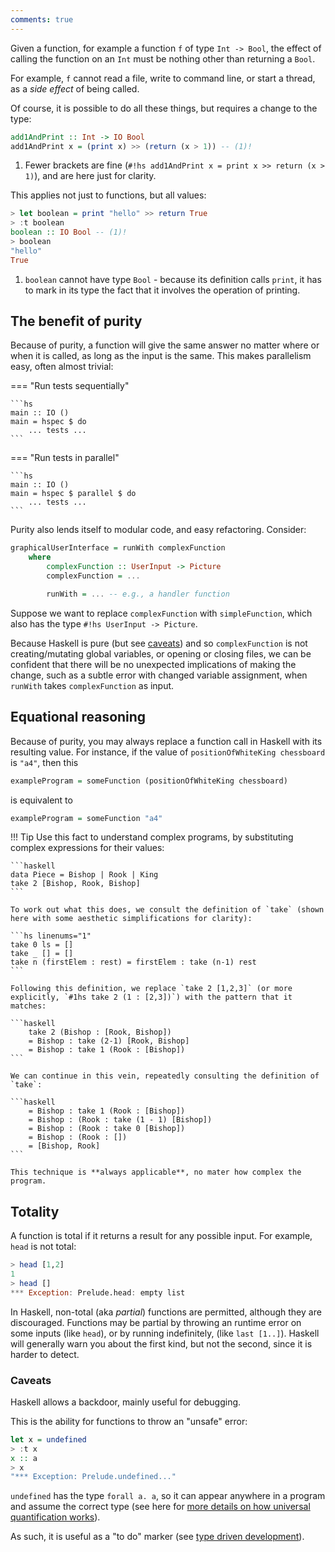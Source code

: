 ```yaml
---
comments: true
---
```



Given a function, for example a function `f` of type `Int -> Bool`, the effect of calling the function on an `Int` must be nothing other than returning a `Bool`.

For example, `f` cannot read a file, write to command line, or start a thread, as a *side effect* of being called.

Of course, it is possible to do all these things, but requires a change to the type:

```hs
add1AndPrint :: Int -> IO Bool
add1AndPrint x = (print x) >> (return (x > 1)) -- (1)!
```

1. Fewer brackets are fine (`#!hs add1AndPrint x = print x >> return (x > 1)`), and are here just for clarity.

This applies not just to functions, but all values:

```hs title="repl example"
> let boolean = print "hello" >> return True
> :t boolean
boolean :: IO Bool -- (1)!
> boolean
"hello"
True
```

1. `boolean` cannot have type `Bool` - because its definition calls `print`, it has to mark in its type the fact that it involves the operation of printing.

## The benefit of purity

Because of purity, a function will give the same answer no matter where or when it is called, as long as the input is the same. This makes parallelism easy, often almost trivial:

=== "Run tests sequentially"

    ```hs
    main :: IO ()
    main = hspec $ do
        ... tests ...
    ```

=== "Run tests in parallel"

    ```hs
    main :: IO ()
    main = hspec $ parallel $ do
        ... tests ...
    ```

Purity also lends itself to modular code, and easy refactoring. Consider:

```hs
graphicalUserInterface = runWith complexFunction
    where 
        complexFunction :: UserInput -> Picture
        complexFunction = ...

        runWith = ... -- e.g., a handler function
```

Suppose we want to replace `complexFunction` with `simpleFunction`, which also has the type 
`#!hs UserInput -> Picture`.


Because Haskell is pure (but see [caveats](/thinkingfunctionally/purity/#caveats)) and so `complexFunction` is not creating/mutating global variables, or opening or closing files, we can be confident that there will be no unexpected implications of making the change, such as a subtle error with changed variable assignment, when `runWith` takes `complexFunction` as input. 

## Equational reasoning

Because of purity, you may always replace a function call in Haskell with its resulting value. For instance, if the value of `positionOfWhiteKing chessboard` is `"a4"`, then this

```hs
exampleProgram = someFunction (positionOfWhiteKing chessboard)
```

is equivalent to

```hs
exampleProgram = someFunction "a4"
```

!!! Tip
    Use this fact to understand complex programs, by substituting complex expressions for their values:

    ```haskell
    data Piece = Bishop | Rook | King
    take 2 [Bishop, Rook, Bishop]
    ```

    To work out what this does, we consult the definition of `take` (shown here with some aesthetic simplifications for clarity):

    ```hs linenums="1"
    take 0 ls = []
    take _ [] = []
    take n (firstElem : rest) = firstElem : take (n-1) rest
    ```

    Following this definition, we replace `take 2 [1,2,3]` (or more explicitly, `#1hs take 2 (1 : [2,3])`) with the pattern that it matches:

    ```haskell
        take 2 (Bishop : [Rook, Bishop]) 
        = Bishop : take (2-1) [Rook, Bishop] 
        = Bishop : take 1 (Rook : [Bishop])
    ```

    We can continue in this vein, repeatedly consulting the definition of `take`:

    ```haskell
        = Bishop : take 1 (Rook : [Bishop])
        = Bishop : (Rook : take (1 - 1) [Bishop])
        = Bishop : (Rook : take 0 [Bishop]) 
        = Bishop : (Rook : [])
        = [Bishop, Rook]
    ```

    This technique is **always applicable**, no mater how complex the program.

## Totality

A function is total if it returns a result for any possible input. For example, `head` is not total:

```hs title="repl example"
> head [1,2]
1
> head []
*** Exception: Prelude.head: empty list
```

In Haskell, non-total (aka *partial*) functions are permitted, although they are discouraged. Functions may be partial by throwing an runtime error on some inputs (like `head`), or by running indefinitely, (like `last [1..]`). Haskell will generally warn you about the first kind, but not the second, since it is harder to detect.

### Caveats

Haskell allows a backdoor, mainly useful for debugging. 

This is the ability for functions to throw an "unsafe" error:

```hs title="repl example"
let x = undefined
> :t x
x :: a
> x
"*** Exception: Prelude.undefined..."
```

`undefined` has the type `forall a. a`, so it can appear anywhere in a program and assume the correct type (see here for [more details on how universal quantification works](/basics/types/#how-to-use)). 

As such, it is useful as a "to do" marker (see [type driven development](/thinkingfunctionally/typeinference/#type-driven-development)).


